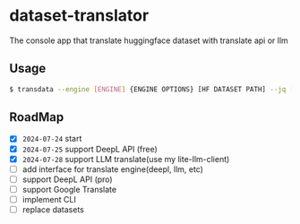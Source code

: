# dataset-translator
The console app that translate huggingface dataset with translate api or llm


## Usage
```bash
$ transdata --engine [ENGINE] {ENGINE OPTIONS} [HF DATASET PATH] --jq [TARGET to TRANSLATE]
```


## RoadMap

- [x] `2024-07-24` start 
- [x] `2024-07-25` support DeepL API (free)
- [x] `2024-07-28` support LLM translate(use my lite-llm-client)
- [ ] add interface for translate engine(deepl, llm, etc)
- [ ] support DeepL API (pro)
- [ ] support Google Translate
- [ ] implement CLI
- [ ] replace datasets